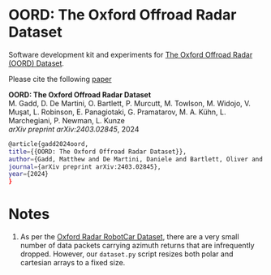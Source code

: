 # OORD: The Oxford Offroad Radar Dataset

Software development kit and experiments for [The Oxford Offroad Radar (OORD) Dataset](https://oxford-robotics-institute.github.io/oord-dataset/).

Please cite the following <a href="https://arxiv.org/pdf/2403.02845.pdf">paper</a>

**OORD: The Oxford Offroad Radar Dataset** <br>
M. Gadd, D. De Martini, O. Bartlett, P. Murcutt, M. Towlson, M. Widojo, V. Muşat, L. Robinson, E. Panagiotaki, G. Pramatarov, M. A. Kühn, L. Marchegiani, P. Newman, L. Kunze<br>
<i>arXiv preprint arXiv:2403.02845</i>, 2024 <br>

```bash
@article{gadd2024oord,
title={{OORD: The Oxford Offroad Radar Dataset}},
author={Gadd, Matthew and De Martini, Daniele and Bartlett, Oliver and Murcutt, Paul and Towlson, Matt and Widojo, Matthew and Mu\cb{s}at, Valentina and Robinson, Luke and Panagiotaki, Efimia and Pramatarov, Georgi and K\"uhn, Marc Alexander and Marchegiani, Letizia and Newman, Paul and Kunze, Lars},
journal={arXiv preprint arXiv:2403.02845},
year={2024}
}
```

# Notes

1. As per the [Oxford Radar RobotCar Dataset](https://arxiv.org/pdf/1909.01300.pdf), there are a very small number of data packets carrying azimuth returns that are infrequently dropped. However, our `dataset.py` script resizes both polar and cartesian arrays to a fixed size.
